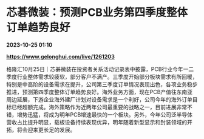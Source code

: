 # 芯碁微装：预测PCB业务第四季度整体订单趋势良好

**2023-10-25 01:10**

**https://www.gelonghui.com/live/1261203**

格隆汇10月25日｜芯碁微装在投资者关系活动记录表中披露，PCB行业今年一二季度行业整体需求较疲软，部分客户不满产。三季度开始部分板块需求有所回暖，特别是中高阶的设备需求在提升，公司第三季度订单情况表现出色，各项业务稳步推进，预测第四季度整体订单趋势良好。海外业务方面，现在PCB产值往东南亚周边延展，下游企业海外建厂计划对设备需求是一个利好，公司今年的海外订单目标已经超额完成。海外策略作为近两年公司最重要的战略之一，目前进展非常不错，增势迅猛，将成为明年PCB增速最快的一个板块。另外，今年公司泛半导体营收占比提升明显，载板设备持续表现优异，明年随着新型显示和封装领域的开拓，将会迎来更长足的发展。